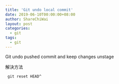 ```yaml
---
title: 'Git undo local commit'
date: 2019-06-10T00:00:00+08:00
author: ShareChiWai
layout: post
categories:
  - git
tags:
  - git
---
```


Git undo pushed commit and keep changes unstage



解決方法

```
 git reset HEAD^
```

```